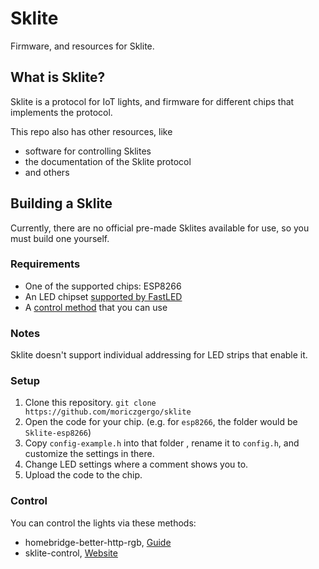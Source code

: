 # Sklite
Firmware, and resources for Sklite.

## What is Sklite?

Sklite is a protocol for IoT lights, and firmware for different chips that implements the protocol.

This repo also has other resources, like
 * software for controlling Sklites
 * the documentation of the Sklite protocol
 * and others

## Building a Sklite
Currently, there are no official pre-made Sklites available for use, so you must build one yourself.

### Requirements

 * One of the supported chips: ESP8266
 * An LED chipset [supported by FastLED](https://github.com/FastLED/FastLED/wiki/Overview#supported-chipsets)
 * A [control method](#control) that you can use

### Notes

Sklite doesn't support individual addressing for LED strips that enable it.

### Setup

 1. Clone this repository. `git clone https://github.com/moriczgergo/sklite`
 3. Open the code for your chip. (e.g. for `esp8266`, the folder would be `Sklite-esp8266`)
 2. Copy `config-example.h` into that folder , rename it to `config.h`, and customize the settings in there.
 4. Change LED settings where a comment shows you to.
 5. Upload the code to the chip.

### Control

You can control the lights via these methods:
 * homebridge-better-http-rgb, [Guide](https://github.com/moriczgergo/sklite/blob/master/guides/homebridge.md)
 * sklite-control, [Website](https://moriczgergo.github.io/sklite-control/)